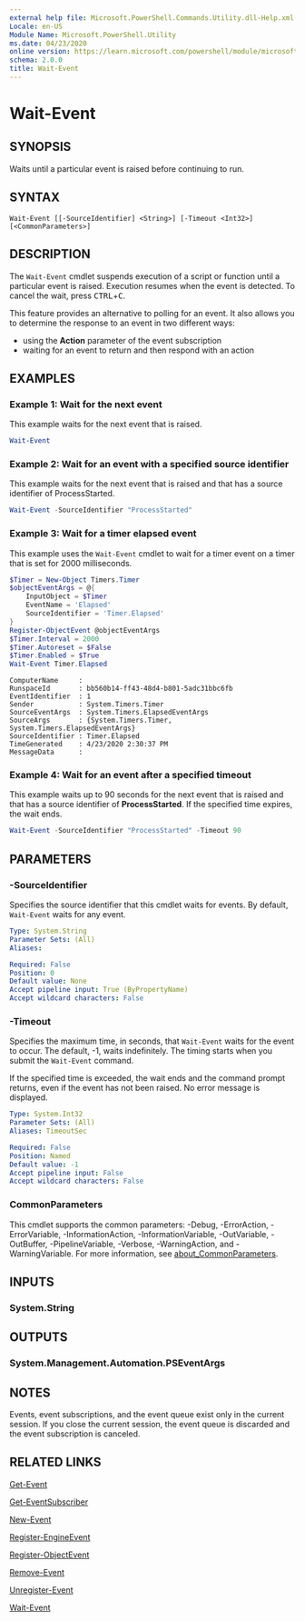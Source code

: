 ```yaml
---
external help file: Microsoft.PowerShell.Commands.Utility.dll-Help.xml
Locale: en-US
Module Name: Microsoft.PowerShell.Utility
ms.date: 04/23/2020
online version: https://learn.microsoft.com/powershell/module/microsoft.powershell.utility/wait-event?view=powershell-7.1&WT.mc_id=ps-gethelp
schema: 2.0.0
title: Wait-Event
---
```


# Wait-Event

## SYNOPSIS
Waits until a particular event is raised before continuing to run.

## SYNTAX

```
Wait-Event [[-SourceIdentifier] <String>] [-Timeout <Int32>] [<CommonParameters>]
```

## DESCRIPTION

The `Wait-Event` cmdlet suspends execution of a script or function until a particular event is
raised. Execution resumes when the event is detected. To cancel the wait, press
<kbd>CTRL</kbd>+<kbd>C</kbd>.

This feature provides an alternative to polling for an event. It also allows you to determine the
response to an event in two different ways:

- using the **Action** parameter of the event subscription
- waiting for an event to return and then respond with an action

## EXAMPLES

### Example 1: Wait for the next event

This example waits for the next event that is raised.

```powershell
Wait-Event
```

### Example 2: Wait for an event with a specified source identifier

This example waits for the next event that is raised and that has a source identifier of ProcessStarted.

```powershell
Wait-Event -SourceIdentifier "ProcessStarted"
```

### Example 3: Wait for a timer elapsed event

This example uses the `Wait-Event` cmdlet to wait for a timer event on a timer that is set for 2000 milliseconds.

```powershell
$Timer = New-Object Timers.Timer
$objectEventArgs = @{
    InputObject = $Timer
    EventName = 'Elapsed'
    SourceIdentifier = 'Timer.Elapsed'
}
Register-ObjectEvent @objectEventArgs
$Timer.Interval = 2000
$Timer.Autoreset = $False
$Timer.Enabled = $True
Wait-Event Timer.Elapsed
```

```Output
ComputerName     :
RunspaceId       : bb560b14-ff43-48d4-b801-5adc31bbc6fb
EventIdentifier  : 1
Sender           : System.Timers.Timer
SourceEventArgs  : System.Timers.ElapsedEventArgs
SourceArgs       : {System.Timers.Timer, System.Timers.ElapsedEventArgs}
SourceIdentifier : Timer.Elapsed
TimeGenerated    : 4/23/2020 2:30:37 PM
MessageData      :
```

### Example 4: Wait for an event after a specified timeout

This example waits up to 90 seconds for the next event that is raised and that has a source
identifier of **ProcessStarted**. If the specified time expires, the wait ends.

```powershell
Wait-Event -SourceIdentifier "ProcessStarted" -Timeout 90
```

## PARAMETERS

### -SourceIdentifier

Specifies the source identifier that this cmdlet waits for events.
By default, `Wait-Event` waits for any event.

```yaml
Type: System.String
Parameter Sets: (All)
Aliases:

Required: False
Position: 0
Default value: None
Accept pipeline input: True (ByPropertyName)
Accept wildcard characters: False
```

### -Timeout

Specifies the maximum time, in seconds, that `Wait-Event` waits for the event to occur. The default,
-1, waits indefinitely. The timing starts when you submit the `Wait-Event` command.

If the specified time is exceeded, the wait ends and the command prompt returns, even if the event
has not been raised. No error message is displayed.

```yaml
Type: System.Int32
Parameter Sets: (All)
Aliases: TimeoutSec

Required: False
Position: Named
Default value: -1
Accept pipeline input: False
Accept wildcard characters: False
```

### CommonParameters

This cmdlet supports the common parameters: -Debug, -ErrorAction, -ErrorVariable,
-InformationAction, -InformationVariable, -OutVariable, -OutBuffer, -PipelineVariable, -Verbose,
-WarningAction, and -WarningVariable. For more information, see
[about_CommonParameters](https://go.microsoft.com/fwlink/?LinkID=113216).

## INPUTS

### System.String

## OUTPUTS

### System.Management.Automation.PSEventArgs

## NOTES

Events, event subscriptions, and the event queue exist only in the current session. If you close the
current session, the event queue is discarded and the event subscription is canceled.

## RELATED LINKS

[Get-Event](Get-Event.md)

[Get-EventSubscriber](Get-EventSubscriber.md)

[New-Event](New-Event.md)

[Register-EngineEvent](Register-EngineEvent.md)

[Register-ObjectEvent](Register-ObjectEvent.md)

[Remove-Event](Remove-Event.md)

[Unregister-Event](Unregister-Event.md)

[Wait-Event](Wait-Event.md)

